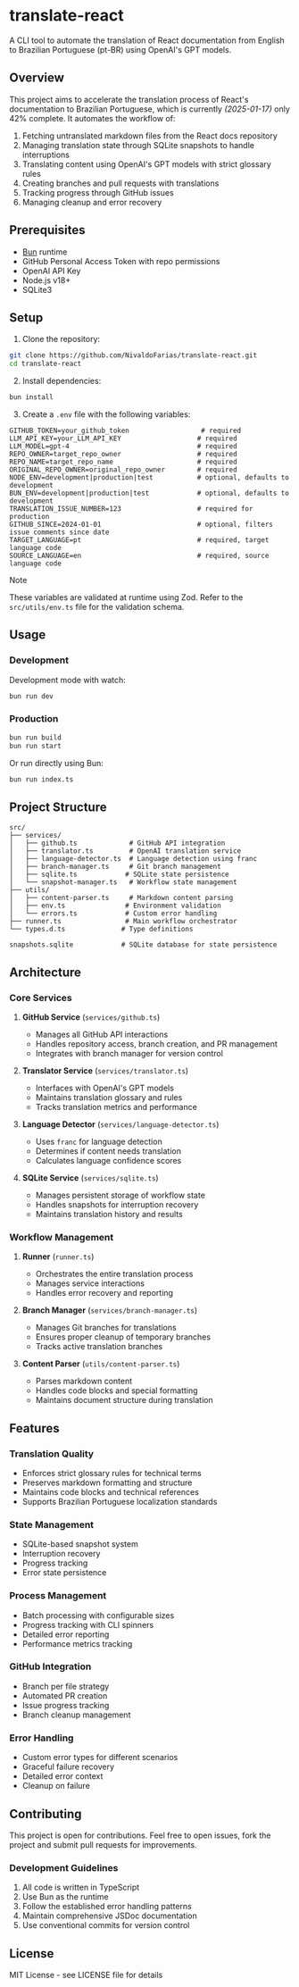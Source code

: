 # translate-react

A CLI tool to automate the translation of React documentation from English to Brazilian Portuguese (pt-BR) using OpenAI's GPT models.

## Overview

This project aims to accelerate the translation process of React's documentation to Brazilian Portuguese, which is currently _(2025-01-17)_ only 42% complete. It automates the workflow of:

1. Fetching untranslated markdown files from the React docs repository
2. Managing translation state through SQLite snapshots to handle interruptions
3. Translating content using OpenAI's GPT models with strict glossary rules
4. Creating branches and pull requests with translations
5. Tracking progress through GitHub issues
6. Managing cleanup and error recovery

## Prerequisites

- [Bun](https://bun.sh) runtime
- GitHub Personal Access Token with repo permissions
- OpenAI API Key
- Node.js v18+
- SQLite3

## Setup

1. Clone the repository:

```bash
git clone https://github.com/NivaldoFarias/translate-react.git
cd translate-react
```

2. Install dependencies:

```bash
bun install
```

3. Create a `.env` file with the following variables:

```env
GITHUB_TOKEN=your_github_token                  # required
LLM_API_KEY=your_LLM_API_KEY                   # required
LLM_MODEL=gpt-4                                # required
REPO_OWNER=target_repo_owner                   # required
REPO_NAME=target_repo_name                     # required
ORIGINAL_REPO_OWNER=original_repo_owner        # required
NODE_ENV=development|production|test           # optional, defaults to development
BUN_ENV=development|production|test            # optional, defaults to development
TRANSLATION_ISSUE_NUMBER=123                   # required for production
GITHUB_SINCE=2024-01-01                        # optional, filters issue comments since date
TARGET_LANGUAGE=pt                             # required, target language code
SOURCE_LANGUAGE=en                             # required, source language code
```

> [!NOTE]
> These variables are validated at runtime using Zod. Refer to the `src/utils/env.ts` file for the validation schema.

## Usage

### Development

Development mode with watch:

```bash
bun run dev
```

### Production

```bash
bun run build
bun run start
```

Or run directly using Bun:

```bash
bun run index.ts
```

## Project Structure

```
src/
├── services/
│   ├── github.ts             # GitHub API integration
│   ├── translator.ts         # OpenAI translation service
│   ├── language-detector.ts  # Language detection using franc
│   ├── branch-manager.ts     # Git branch management
│   ├── sqlite.ts            # SQLite state persistence
│   └── snapshot-manager.ts   # Workflow state management
├── utils/
│   ├── content-parser.ts     # Markdown content parsing
│   ├── env.ts               # Environment validation
│   └── errors.ts            # Custom error handling
├── runner.ts                # Main workflow orchestrator
└── types.d.ts              # Type definitions

snapshots.sqlite            # SQLite database for state persistence
```

## Architecture

### Core Services

1. **GitHub Service** (`services/github.ts`)

   - Manages all GitHub API interactions
   - Handles repository access, branch creation, and PR management
   - Integrates with branch manager for version control

2. **Translator Service** (`services/translator.ts`)

   - Interfaces with OpenAI's GPT models
   - Maintains translation glossary and rules
   - Tracks translation metrics and performance

3. **Language Detector** (`services/language-detector.ts`)

   - Uses `franc` for language detection
   - Determines if content needs translation
   - Calculates language confidence scores

4. **SQLite Service** (`services/sqlite.ts`)
   - Manages persistent storage of workflow state
   - Handles snapshots for interruption recovery
   - Maintains translation history and results

### Workflow Management

1. **Runner** (`runner.ts`)

   - Orchestrates the entire translation process
   - Manages service interactions
   - Handles error recovery and reporting

2. **Branch Manager** (`services/branch-manager.ts`)

   - Manages Git branches for translations
   - Ensures proper cleanup of temporary branches
   - Tracks active translation branches

3. **Content Parser** (`utils/content-parser.ts`)
   - Parses markdown content
   - Handles code blocks and special formatting
   - Maintains document structure during translation

## Features

### Translation Quality

- Enforces strict glossary rules for technical terms
- Preserves markdown formatting and structure
- Maintains code blocks and technical references
- Supports Brazilian Portuguese localization standards

### State Management

- SQLite-based snapshot system
- Interruption recovery
- Progress tracking
- Error state persistence

### Process Management

- Batch processing with configurable sizes
- Progress tracking with CLI spinners
- Detailed error reporting
- Performance metrics tracking

### GitHub Integration

- Branch per file strategy
- Automated PR creation
- Issue progress tracking
- Branch cleanup management

### Error Handling

- Custom error types for different scenarios
- Graceful failure recovery
- Detailed error context
- Cleanup on failure

## Contributing

This project is open for contributions. Feel free to open issues, fork the project and submit pull requests for improvements.

### Development Guidelines

1. All code is written in TypeScript
2. Use Bun as the runtime
3. Follow the established error handling patterns
4. Maintain comprehensive JSDoc documentation
5. Use conventional commits for version control

## License

MIT License - see LICENSE file for details
